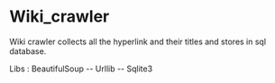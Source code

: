 # Wiki_crawler

Wiki crawler collects all the hyperlink and their titles and stores in sql database.

Libs : BeautifulSoup -- Urllib -- Sqlite3
